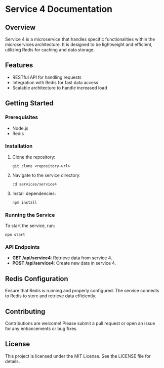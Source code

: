 # Service 4 Documentation

## Overview
Service 4 is a microservice that handles specific functionalities within the microservices architecture. It is designed to be lightweight and efficient, utilizing Redis for caching and data storage.

## Features
- RESTful API for handling requests
- Integration with Redis for fast data access
- Scalable architecture to handle increased load

## Getting Started

### Prerequisites
- Node.js
- Redis

### Installation
1. Clone the repository:
   ```
   git clone <repository-url>
   ```
2. Navigate to the service directory:
   ```
   cd services/service4
   ```
3. Install dependencies:
   ```
   npm install
   ```

### Running the Service
To start the service, run:
```
npm start
```

### API Endpoints
- **GET /api/service4**: Retrieve data from service 4.
- **POST /api/service4**: Create new data in service 4.

## Redis Configuration
Ensure that Redis is running and properly configured. The service connects to Redis to store and retrieve data efficiently.

## Contributing
Contributions are welcome! Please submit a pull request or open an issue for any enhancements or bug fixes.

## License
This project is licensed under the MIT License. See the LICENSE file for details.